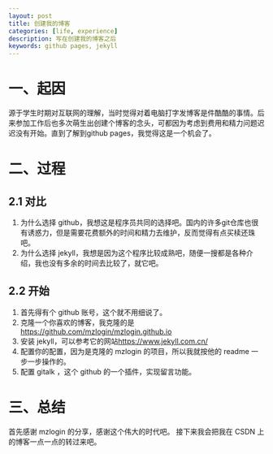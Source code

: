```yaml
---
layout: post
title: 创建我的博客
categories: [life, experience]
description: 写在创建我的博客之后
keywords: github pages, jekyll
---
```


# 一、起因
源于学生时期对互联网的理解，当时觉得对着电脑打字发博客是件酷酷的事情。后来参加工作后也多次萌生出创建个博客的念头，可都因为考虑到费用和精力问题迟迟没有开始。直到了解到github pages，我觉得这是一个机会了。

# 二、过程

## 2.1 对比
1. 为什么选择 github，我想这是程序员共同的选择吧。国内的许多git仓库也很有诱惑力，但是需要花费额外的时间和精力去维护，反而觉得有点买椟还珠吧。
2. 为什么选择 jekyll，我想是因为这个程序比较成熟吧，随便一搜都是各种介绍，我也没有多余的时间去比较了，就它吧。

## 2.2 开始
1. 首先得有个 github 账号，这个就不用细说了。
2. 克隆一个你喜欢的博客，我克隆的是<https://github.com/mzlogin/mzlogin.github.io>
3. 安装 jekyll，可以参考它的网站<https://www.jekyll.com.cn/>
4. 配置你的配置，因为是克隆的 mzlogin 的项目，所以我就按他的 readme 一步一步操作的。
5. 配置 gitalk ，这个 github 的一个插件，实现留言功能。

# 三、总结
首先感谢 mzlogin 的分享，感谢这个伟大的时代吧。
接下来我会把我在 CSDN 上的博客一点一点的转过来吧。
